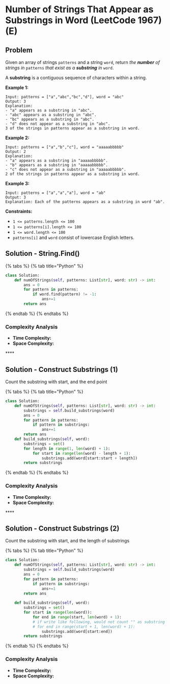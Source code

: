 # Number of Strings That Appear as Substrings in Word \(LeetCode 1967\) \(E\)

## Problem

Given an array of strings `patterns` and a string `word`, return _the **number** of strings in_ `patterns` _that exist as a **substring** in_ `word`.

A **substring** is a contiguous sequence of characters within a string.

**Example 1:**

```text
Input: patterns = ["a","abc","bc","d"], word = "abc"
Output: 3
Explanation:
- "a" appears as a substring in "abc".
- "abc" appears as a substring in "abc".
- "bc" appears as a substring in "abc".
- "d" does not appear as a substring in "abc".
3 of the strings in patterns appear as a substring in word.
```

**Example 2:**

```text
Input: patterns = ["a","b","c"], word = "aaaaabbbbb"
Output: 2
Explanation:
- "a" appears as a substring in "aaaaabbbbb".
- "b" appears as a substring in "aaaaabbbbb".
- "c" does not appear as a substring in "aaaaabbbbb".
2 of the strings in patterns appear as a substring in word.
```

**Example 3:**

```text
Input: patterns = ["a","a","a"], word = "ab"
Output: 3
Explanation: Each of the patterns appears as a substring in word "ab".
```

**Constraints:**

* `1 <= patterns.length <= 100`
* `1 <= patterns[i].length <= 100`
* `1 <= word.length <= 100`
* `patterns[i]` and `word` consist of lowercase English letters.

## Solution - String.Find\(\)

{% tabs %}
{% tab title="Python" %}
```python
class Solution:
    def numOfStrings(self, patterns: List[str], word: str) -> int:
        ans = 0
        for pattern in patterns:
            if word.find(pattern) != -1:
                ans+=1
        return ans
```
{% endtab %}
{% endtabs %}

### Complexity Analysis

* **Time Complexity:**
* **Space Complexity:**

\*\*\*\*

## Solution - Construct Substrings \(1\)

Count the substring with start, and the end point

{% tabs %}
{% tab title="Python" %}
```python
class Solution:
    def numOfStrings(self, patterns: List[str], word: str) -> int:
        substrings = self.build_substrings(word)
        ans = 0
        for pattern in patterns:
            if pattern in substrings:
                ans+=1
        return ans
    def build_substrings(self, word):
        substrings = set()
        for length in range(1, len(word) + 1):
            for start in range(len(word) - length + 1):
                substrings.add(word[start:start + length])
        return substrings
```
{% endtab %}
{% endtabs %}

### Complexity Analysis

* **Time Complexity:**
* **Space Complexity:**

\*\*\*\*

## Solution - Construct Substrings \(2\)

Count the substring with start, and the length of substrings

{% tabs %}
{% tab title="Python" %}
```python
class Solution:
    def numOfStrings(self, patterns: List[str], word: str) -> int:
        substrings = self.build_substrings(word)
        ans = 0
        for pattern in patterns:
            if pattern in substrings:
                ans+=1
        return ans
    
    def build_substrings(self, word):
        substrings = set()
        for start in range(len(word)):
            for end in range(start, len(word) + 1): 
            # if write like following, would not count "" as substring
            # for end in range(start + 1, len(word) + 1): 
                substrings.add(word[start:end])
        return substrings
```
{% endtab %}
{% endtabs %}

### Complexity Analysis

* **Time Complexity:**
* **Space Complexity:**

